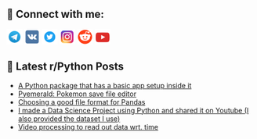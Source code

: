 ## 🔎 Connect with me:
[<img src="https://github.com/bullbesh/bullbesh/blob/main/images/Telegram.png" width="32" height="32" />](https://t.me/bullbesh)
[<img src="https://github.com/bullbesh/bullbesh/blob/main/images/VK.png" width="32" height="32" />](https://vk.com/bullbesh)
[<img src="https://github.com/bullbesh/bullbesh/blob/main/images/Twitter.png" width="32" height="32" />](https://twitter.com/bullbesh1)
[<img src="https://github.com/bullbesh/bullbesh/blob/main/images/Instagram.png" width="32" height="32" />](https://www.instagram.com/bullbesh)
[<img src="https://github.com/bullbesh/bullbesh/blob/main/images/Reddit.png" width="32" height="32" />](https://www.reddit.com/user/bullbesh)
[<img src="https://github.com/bullbesh/bullbesh/blob/main/images/YouTube.png" width="32" height="32" />](https://www.youtube.com/channel/UCtfjRs6uzgq5mfm8S06WTcg)

## 📕 Latest r/Python Posts
<!-- BLOG-POST-LIST:START -->
- [A Python package that has a basic app setup inside it](https://www.reddit.com/r/Python/comments/13qpve4/a_python_package_that_has_a_basic_app_setup/)
- [Pyemerald: Pokemon save file editor](https://www.reddit.com/r/Python/comments/13qpdve/pyemerald_pokemon_save_file_editor/)
- [Choosing a good file format for Pandas](https://www.reddit.com/r/Python/comments/13qpdiz/choosing_a_good_file_format_for_pandas/)
- [I made a Data Science Project using Python and shared it on Youtube &lpar;I also provided the dataset I use&rpar;](https://www.reddit.com/r/Python/comments/13qoumm/i_made_a_data_science_project_using_python_and/)
- [Video processing to read out data wrt. time](https://www.reddit.com/r/Python/comments/13qnz7x/video_processing_to_read_out_data_wrt_time/)
<!-- BLOG-POST-LIST:END -->
